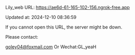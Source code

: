 Lily_web URL: https://ae6d-61-165-102-156.ngrok-free.app

Updated at: 2024-12-10 08:36:59

If you cannot open this URL, the server might be down.

Please contact: 

goley04@foxmail.com Or Wechat:GL_yeaH